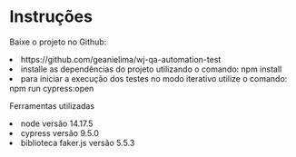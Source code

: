 <h1>Instruções</h1>

<p> Baixe o projeto no Github: </p>
   <li> https://github.com/geanielima/wj-qa-automation-test </li>
   <li> installe as dependências do projeto utilizando o comando: npm install</li>
   <li> para iniciar a execução dos testes no modo iterativo utilize o comando: npm run cypress:open</li>
   
<p> Ferramentas utilizadas </p>
   
   <li> node versão 14.17.5 </li>
   <li> cypress versão 9.5.0 </li>
   <li> biblioteca faker.js versão 5.5.3</li>

